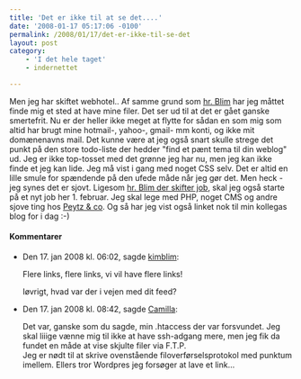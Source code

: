 ```yaml
---
title: 'Det er ikke til at se det....'
date: '2008-01-17 05:17:06 -0100'
permalink: /2008/01/17/det-er-ikke-til-se-det
layout: post
category:
    - 'I det hele taget'
    - indernettet

---
```

Men jeg har skiftet webhotel.. Af samme grund som [hr. Blim](http://kimblim.dk/2008/01/mon-alt-er-som-det-skal-vaere.html) har jeg måttet finde mig et sted at have mine filer. Det ser ud til at det er gået ganske smertefrit. Nu er der heller ikke meget at flytte for sådan en som mig som altid har brugt mine hotmail-, yahoo-, gmail- mm konti, og ikke mit domænenavns mail. Det kunne være at jeg også snart skulle strege det punkt på den store todo-liste der hedder "find et pænt tema til din weblog" ud. Jeg er ikke top-tosset med det grønne jeg har nu, men jeg kan ikke finde et jeg kan lide. Jeg må vist i gang med noget CSS selv. Det er altid en lille smule for spændende på den ufede måde når jeg gør det. Men heck - jeg synes det er sjovt. Ligesom [hr. Blim der skifter job](http://kimblim.dk/2008/01/tdc-berlingske-digital-udvikling.html), skal jeg også starte på et nyt job her 1. februar. Jeg skal lege med PHP, noget CMS og andre sjove ting hos [Peytz & co](http://peytz.dk/). Og så har jeg vist også linket nok til min kollegas blog for i dag :-)
<div class="vintage-comments">
<h4>Kommentarer </h4>
<ul class="vintage-comments-list"><li>
<p class="comment-meta">Den <time pubdate datetime="2008-01-17T18:02:33+01:00">17. jan 2008 kl.  06:02</time>, sagde <a href="http://kimblim.dk">kimblim</a>:</p>
<p>Flere links, flere links, vi vil have flere links!</p>
<p>Iøvrigt, hvad var der i vejen med dit feed?</p>
</li>

<li>
<p class="comment-meta">Den <time pubdate datetime="2008-01-17T20:42:47+01:00">17. jan 2008 kl.  08:42</time>, sagde <a href="http://">Camilla</a>:</p>
<p>Det var, ganske som du sagde, min .htaccess der var forsvundet. Jeg skal liiige vænne mig til ikke at have ssh-adgang mere, men jeg fik da fundet en måde at vise skjulte filer via F.T.P.<br />
Jeg er nødt til at skrive ovenstående filoverførselsprotokol med punktum imellem. Ellers tror Wordpres jeg forsøger at lave et link...</p>
</li>
</ul>
</div>
